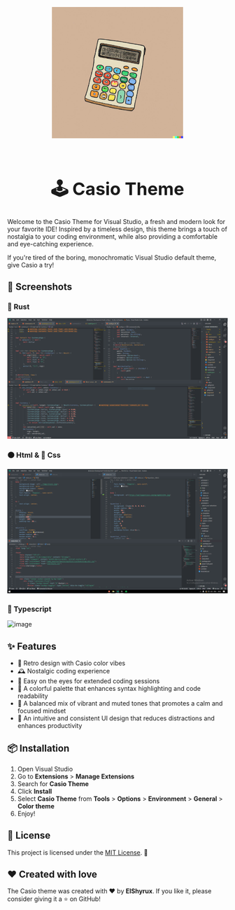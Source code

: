 
<p align="center">
<img src="./public/logo.png" alt="logo" width="300" style="display: block; margin: 0 auto"/>
</p>
<br>
<h1 align="center" style= "font-size: 40px">
🕹️ Casio Theme
</h1>

Welcome to the Casio Theme for Visual Studio, a fresh and modern look for your favorite IDE! Inspired by a timeless design, this theme brings a touch of nostalgia to your coding environment, while also providing a comfortable and eye-catching experience.

If you're tired of the boring, monochromatic Visual Studio default theme, give Casio a try!

## 📸 Screenshots
### 🦀 Rust
![image](./public/Dark.png)
### 🟠 Html & 🔵 Css
![image](./public/html_and_css.png)
### 💙 Typescript
![image](./public/image.png)

## ✨ Features

- 🚀 Retro design with Casio color vibes
- 🕰️ Nostalgic coding experience
- 🙌 Easy on the eyes for extended coding sessions
- 🌈 A colorful palette that enhances syntax highlighting and code readability
- 🎨 A balanced mix of vibrant and muted tones that promotes a calm and focused mindset
- 🎯 An intuitive and consistent UI design that reduces distractions and enhances productivity


## 📦 Installation

1. Open Visual Studio
2. Go to **Extensions** > **Manage Extensions**
3. Search for **Casio Theme**
4. Click **Install**
5. Select **Casio Theme** from **Tools** > **Options** > **Environment** > **General** > **Color theme**
6. Enjoy!


## 📝 License

This project is licensed under the [MIT License](https://opensource.org/licenses/MIT). 📜


## ❤️ Created with love
The Casio theme was created with ❤️ by  **ElShyrux**. If you like it, please consider giving it a ⭐️ on GitHub!

